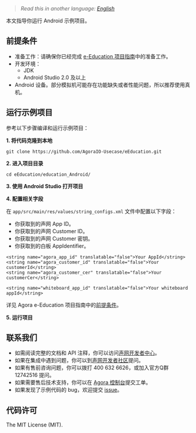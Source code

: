 ﻿> *Read this in another language: [English](README.md)*

本文指导你运行 Android 示例项目。

## 前提条件

- 准备工作：请确保你已经完成 [e-Education 项目指南](../README.zh.md)中的准备工作。
- 开发环境：
  - JDK
  - Android Studio 2.0  及以上
- Android 设备。部分模拟机可能存在功能缺失或者性能问题，所以推荐使用真机。

## 运行示例项目

参考以下步骤编译和运行示例项目：

**1. 将代码克隆到本地**

```
git clone https://github.com/AgoraIO-Usecase/eEducation.git
```

**2. 进入项目目录**

```
cd eEducation/education_Android/
```

**3. 使用 Android Studio 打开项目**

**4. 配置相关字段**

在 `app/src/main/res/values/string_configs.xml` 文件中配置以下字段：
- 你获取到的声网 App ID。
- 你获取到的声网 Customer ID。
- 你获取到的声网 Customer 密钥。
- 你获取到的白板 AppIdentifier。

```
<string name="agora_app_id" translatable="false">Your AppId</string>
<string name="agora_customer_id" translatable="false">Your customerId</string>
<string name="agora_customer_cer" translatable="false">Your customerCer</string>

<string name="whiteboard_app_id" translatable="false">Your whiteboard appId</string>
```

详见 Agora e-Education 项目指南中的[前提条件](../README.zh.md#prerequisites)。

**5. 运行项目**

## 联系我们

- 如需阅读完整的文档和 API 注释，你可以访问[声网开发者中心](https://docs.agora.io/cn/)。
- 如果在集成中遇到问题，你可以到[声网开发者社区](https://dev.agora.io/cn/)提问。
- 如果有售前咨询问题，你可以拨打 400 632 6626，或加入官方Q群 12742516 提问。
- 如果需要售后技术支持，你可以在 [Agora 控制台](https://dashboard.agora.io/)提交工单。
- 如果发现了示例代码的 bug，欢迎提交 [issue](https://github.com/AgoraIO/Rtm/issues)。

## 代码许可

The MIT License (MIT).